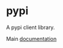 # pypi

A pypi client library.

Main [documentation](https://docs.softwarefactory-project.io/pypi-haskell/)
